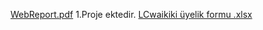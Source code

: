 [WebReport.pdf](https://github.com/lcwaikiki-test-otomasyon-bootcamp/LcWaikikiBitirmeProjesi/files/8987624/WebReport.pdf)
1.Proje ektedir.
[LCwaikiki üyelik formu .xlsx](https://github.com/lcwaikiki-test-otomasyon-bootcamp/LcWaikikiBitirmeProjesi/files/8987677/LCwaikiki.uyelik.formu.xlsx)
